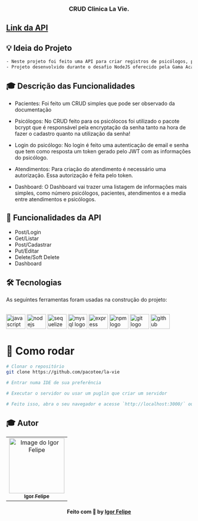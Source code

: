 <h3 align="center">
  CRUD Clinica La Vie.
</h3>

## <a href="https://crud-la-vie.vercel.app/" target="_blank">Link da API</a>

## :bulb: Ideia do Projeto

```bash
- Neste projeto foi feito uma API para criar registros de psicólogos, pacientes e seus prontuários de uma clínica de saúde mental
- Projeto desenvolvido durante o desafio NodeJS oferecido pela Gama Academy.
```

## :mortar_board: Descrição das Funcionalidades

- Pacientes:
  Foi feito um CRUD simples que pode ser observado da documentação

- Psicólogos:
  No CRUD feito para os psicólocos foi utilizado o pacote bcrypt que é responsável pela encryptação da senha tanto na hora de fazer o cadastro quanto na utilização da senha!

- Login do psicólogo:
  No login é feito uma autenticação de email e senha que tem como resposta um token gerado pelo JWT com as informações do psicólogo.

- Atendimentos:
  Para criação do atendimento é necessário uma autorização. Essa autorização é feita pelo token.

- Dashboard:
  O Dashboard vai trazer uma listagem de informações mais simples, como número psicólogos, pacientes, atendimentos e a media entre atendimentos e psicólogos.


## :file_folder: Funcionalidades da API

- Post/Login
- Get/Listar
- Post/Cadastrar
- Put/Editar
- Delete/Soft Delete
- Dashboard

## 🛠 Tecnologias

As seguintes ferramentas foram usadas na construção do projeto:
<br><br>

<div align="left">
  <img src="https://cdn.jsdelivr.net/gh/devicons/devicon/icons/javascript/javascript-original.svg" height="40" width="52" alt="javascript logo"  />
  <img src="https://cdn.jsdelivr.net/gh/devicons/devicon/icons/nodejs/nodejs-original.svg" height="40" width="52" alt="nodejs logo"  />
  <img src="https://cdn.jsdelivr.net/gh/devicons/devicon/icons/sequelize/sequelize-original.svg" height="40" width="52" alt="sequelize logo"  />
  <img src="https://cdn.jsdelivr.net/gh/devicons/devicon/icons/mysql/mysql-original.svg" height="40" width="52" alt="mysql logo"  />
  <img src="https://cdn.jsdelivr.net/gh/devicons/devicon/icons/express/express-original.svg" height="40" width="52" alt="express logo"  />
  <img src="https://cdn.jsdelivr.net/gh/devicons/devicon/icons/npm/npm-original-wordmark.svg" height="40" width="52" alt="npm logo"  />
  <img src="https://cdn.jsdelivr.net/gh/devicons/devicon/icons/git/git-original.svg" height="40" width="52" alt="git logo"  />
  <img src="https://cdn.jsdelivr.net/gh/devicons/devicon/icons/github/github-original.svg" height="40" width="52" alt="github logo"  />
</div>

 # 👷 Como rodar

```bash
# Clonar o repositório
git clone https://github.com/pacotee/la-vie

# Entrar numa IDE de sua preferência 

# Executar o servidor ou usar um puglin que criar um servidor

# Feito isso, abra o seu navegador e acesse `http://localhost:3000/` ou em uma porta de sua preferência.
```

## :mortar_board: Autor

<table align="center">
    <tr>
        <td align="center">
            <a href="https://github.com/pacotee">
                <img src="https://user-images.githubusercontent.com/83182736/128571620-d38188d7-0a0c-4d80-a1cb-84cc174f76c3.jpeg" width="150px;" alt="Image do Igor Felipe" />
                <br />
                <sub><b>Igor Felipe</b></sub>
            </a>
        </td>    
    </tr>
</table>
<h4 align="center">
   Feito com 💜 by  <a href="https://www.linkedin.com/in/igor-felipe-5263b8212/" target="_blank"> Igor Felipe </a>
</h4>

